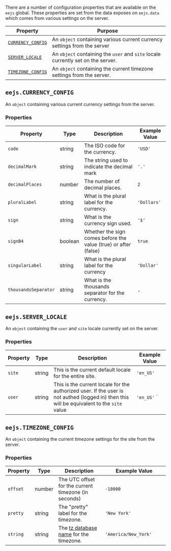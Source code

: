 There are a number of configuration properties that are available on the `eejs` global.  These properties are set from the data exposes on `eejs.data` which comes from various settings on the server.

| Property                                                   | Purpose                                                                         |
| -----------------------------------------------------------| --------------------------------------------------------------------------------|
| [`CURRENCY_CONFIG`](./configuration.md#eejs.currencyconfig)| An `object` containing various current currency settings from the server        |
| [`SERVER_LOCALE`](./configuration.md#eejs-serverlocale)    | An `object` containing the `user` and `site` locale currently set on the server.|
| [`TIMEZONE_CONFIG`](./configuration.md#eejstimezone_config)| An `object` containing the current timezone settings from the server.           |

## `eejs.CURRENCY_CONFIG`

An `object` containing various current currency settings from the server. 

### Properties

| Property        | Type   | Description                                              | Example Value |
| --------------- | ------ | ---------------------------------------------------------| ---- |
| `code`          | string | The ISO code for the currency.               | `'USD'`
| `decimalMark`   | string | The string used to indicate the decimal mark | `'.'`
| `decimalPlaces` | number | The number of decimal places.                   | `2`
| `pluralLabel`   | string | What is the plural label for the currency.     | `'Dollars'` |
| `sign`                | string        | What is the currency sign used.                                                          | `'$'`      |
| `signB4`                | boolean        | Whether the sign comes before the value (true) or after (false)                                                          |`true`      |
| `singularLabel`                |string        | What is the plural label for the currency                                                          | `'Dollar'`      |
| `thousandsSeparator`                |string        | What is the thousands separator for the currency.                                                          |`,`      |

## `eejs.SERVER_LOCALE`
An `object` containing the `user` and `site` locale currently set on the server.

### Properties

| Property |   Type   | Description                                                                                                                                | Example Value                   |
| -------- | -------- | -------------------------------------------------------------------------------------------------------------------------------------------| --------------------------------|
| `site`   |   string | This is the current default locale for the entire site.                                                                                    | `'en_US'             `          |
| `user`   |   string | This is the current locale for the authorized user.  If the user is not authed (logged in) then this will be equivalent to the `site` value| `'en_US'`                      `|

## `eejs.TIMEZONE_CONFIG`
An `object` containing the current timezone settings for the site from the server.

### Properties

|Property | Type   | Description                                                                                           | Example Value                                        |
|-------- | ------ | ------------------------------------------------------------------------------------------------------| -----------------------------------------------------|
|`offset` | number | The UTC offset for the current timezone (in seconds)                                                  | `-18000             `                                |
|`pretty` | string | The "pretty" label for the timezone.                                                                  | `'New York'                     `                    |
|`string` | string | The [tz database name](https://en.wikipedia.org/wiki/List_of_tz_database_time_zones) for the timezone.| `'America/New_York'                                 `|